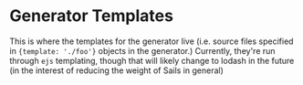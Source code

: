 # Generator Templates

This is where the templates for the generator live (i.e. source files specified in `{template: './foo'}` objects in the generator.)  Currently, they're run through `ejs` templating, though that will likely change to lodash in the future (in the interest of reducing the weight of Sails in general)
